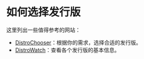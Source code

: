 # 如何选择发行版

这里列出一些值得参考的网站：

* [DistroChooser](https://distrochooser.de/zh-hans)：根据你的需求，选择合适的发行版。
* [DistroWatch](https://distrowatch.com/)：查看各个发行版的基本信息。
